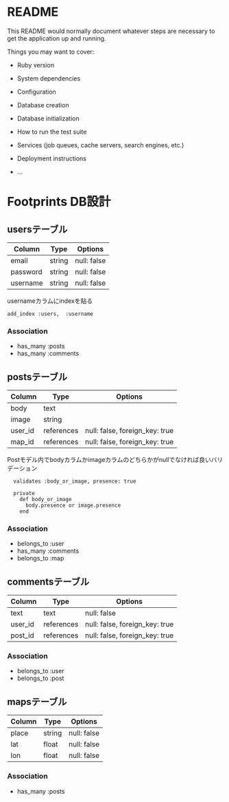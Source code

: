 # README

This README would normally document whatever steps are necessary to get the
application up and running.

Things you may want to cover:

* Ruby version

* System dependencies

* Configuration

* Database creation

* Database initialization

* How to run the test suite

* Services (job queues, cache servers, search engines, etc.)

* Deployment instructions

* ...


# Footprints DB設計

## usersテーブル

|Column|Type|Options|
|------|----|-------|
|email|string|null: false|
|password|string|null: false|
|username|string|null: false|

usernameカラムにindexを貼る
```
add_index :users,  :username
```

### Association
- has_many :posts
- has_many :comments


## postsテーブル

|Column|Type|Options|
|------|----|-------|
|body|text||
|image|string||
|user_id|references|null: false, foreign_key: true|
|map_id|references|null: false, foreign_key: true|

Postモデル内でbodyカラムかimageカラムのどちらかがnullでなければ良いバリデーション
```
  validates :body_or_image, presence: true

  private
    def body_or_image
      body.presence or image.presence
    end
```

### Association
- belongs_to :user
- has_many :comments
- belongs_to :map


## commentsテーブル

|Column|Type|Options|
|------|----|-------|
|text|text|null: false|
|user_id|references|null: false, foreign_key: true|
|post_id|references|null: false, foreign_key: true|

### Association
- belongs_to :user
- belongs_to :post

## mapsテーブル

|Column|Type|Options|
|------|----|-------|
|place|string|null: false|
|lat|float|null: false|
|lon|float|null: false|

### Association
- has_many :posts

